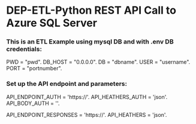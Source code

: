 # DEP-ETL-Python REST API Call to Azure SQL Server

### This is an ETL Example using mysql DB and with .env DB credentials:
PWD = "pwd".
DB_HOST = "0.0.0.0".
DB = "dbname".
USER = "username".
PORT = "portnumber".

### Set up the API endpoint and parameters:
API_ENDPOINT_AUTH = 'https://'.
API_HEATHERS_AUTH = 'json'.
API_BODY_AUTH = ''.

API_ENDPOINT_RESPONSES = 'https://'.
API_HEATHERS = 'json'.